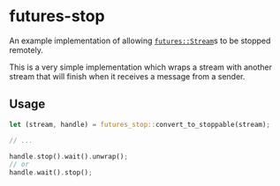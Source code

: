 # futures-stop

An example implementation of allowing [`futures::Stream`](http://alexcrichton.com/futures-rs/futures/stream/trait.Stream.html)s to be stopped remotely.

This is a very simple implementation which wraps a stream with another stream that will finish when it receives a message from a sender.

## Usage

```Rust
let (stream, handle) = futures_stop::convert_to_stoppable(stream);

// ...

handle.stop().wait().unwrap();
// or
handle.wait().stop();
```
